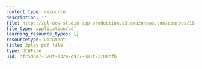 ```yaml
---
content_type: resource
description: ''
file: https://ol-ocw-studio-app-production.s3.amazonaws.com/courses/18-03sc-differential-equations-fall-2011/dfc5d6a7370f1324d977681f2370abfb_XbiEUwVQqVM.pdf
file_type: application/pdf
learning_resource_types: []
resourcetype: Document
title: 3play pdf file
type: OCWFile
uid: dfc5d6a7-370f-1324-d977-681f2370abfb
---
```

